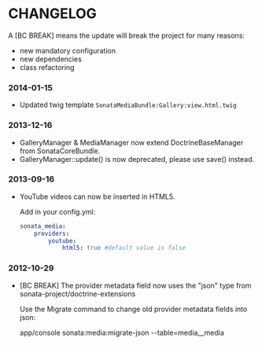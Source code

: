 CHANGELOG
=========

A [BC BREAK] means the update will break the project for many reasons:

* new mandatory configuration
* new dependencies
* class refactoring

### 2014-01-15

* Updated twig template ``SonataMediaBundle:Gallery:view.html.twig``

### 2013-12-16

* GalleryManager & MediaManager now extend DoctrineBaseManager from SonataCoreBundle.
* GalleryManager::update() is now deprecated, please use save() instead.

### 2013-09-16

* YouTube videos can now be inserted in HTML5.

  Add in your config.yml:
  ```yaml
  sonata_media:
      providers:
          youtube:
              html5: true #default value is false
  ```

### 2012-10-29

* [BC BREAK] The provider metadata field now uses the "json" type from sonata-project/doctrine-extensions

  Use the Migrate command to change old provider metadata fields into json:

  app/console sonata:media:migrate-json --table=media__media
